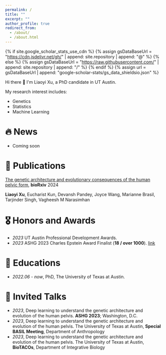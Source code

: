 ```yaml
---
permalink: /
title: ""
excerpt: ""
author_profile: true
redirect_from: 
  - /about/
  - /about.html
---
```


{% if site.google_scholar_stats_use_cdn %}
{% assign gsDataBaseUrl = "https://cdn.jsdelivr.net/gh/" | append: site.repository | append: "@" %}
{% else %}
{% assign gsDataBaseUrl = "https://raw.githubusercontent.com/" | append: site.repository | append: "/" %}
{% endif %}
{% assign url = gsDataBaseUrl | append: "google-scholar-stats/gs_data_shieldsio.json" %}

<span class='anchor' id='about-me'></span>

Hi there 👋 I'm Liaoyi Xu, a PhD candidate in UT Austin.

My research interest includes:

- Genetics
- Statistics
- Machine Learning

<!-- My research interest includes neural machine translation and computer vision. I have published more than 100 papers at the top international AI conferences with total <a href='https://scholar.google.com/citations?user=l-gQddYAAAAJ'>google scholar citations <strong><span id='total_cit'>260000+</span></strong></a> (You can also use google scholar badge <a href='https://scholar.google.com/citations?user=l-gQddYAAAAJ'><img src="https://img.shields.io/endpoint?url={{ url | url_encode }}&logo=Google%20Scholar&labelColor=f6f6f6&color=9cf&style=flat&label=citations"></a>). -->


# 🔥 News
- Coming soon

# 📝 Publications 

<!-- <div class='paper-box'><div class='paper-box-image'><div><div class="badge">CVPR 2016</div><img src='images/500x300.png' alt="sym" width="100%"></div></div>
<div class='paper-box-text' markdown="1"> -->

[The genetic architecture and evolutionary consequences of the human pelvic form](https://www.biorxiv.org/content/10.1101/2024.05.02.592256v1.full.pdf), **bioRxiv** 2024

**Liaoyi Xu**, Eucharist Kun, Devansh Pandey, Joyce Wang, Marianne Brasil, Tarjinder Singh, Vagheesh M Narasimhan

<!-- [**Project**](https://scholar.google.com/citations?view_op=view_citation&hl=zh-CN&user=DhtAFkwAAAAJ&citation_for_view=DhtAFkwAAAAJ:ALROH1vI_8AC) <strong><span class='show_paper_citations' data='DhtAFkwAAAAJ:ALROH1vI_8AC'></span></strong>
- Lorem ipsum dolor sit amet, consectetur adipiscing elit. Vivamus ornare aliquet ipsum, ac tempus justo dapibus sit amet. 
</div>
</div> -->

<!-- - [Lorem ipsum dolor sit amet, consectetur adipiscing elit. Vivamus ornare aliquet ipsum, ac tempus justo dapibus sit amet](https://github.com), A, B, C, **CVPR 2020** -->

# 🎖 Honors and Awards
- *2023* UT Austin Professional Development Awards.
- *2023* ASHG 2023 Charles Epstein Award Finalist (**18 / over 1000**). [link](https://www.ashg.org/wp-content/uploads/2023/12/ASHG-Trainee-Research-for-Excellence-Awards-2023-Recipients.pdf)

# 📖 Educations
- *2022.06 - now*, PhD, The University of Texas at Austin. 

# 💬 Invited Talks
- *2023*, Deep learning to understand the genetic architecture and evolution of the human pelvis. **ASHG 2023**; Washington, D.C.
- *2023*, Deep learning to understand the genetic architecture and evolution of the human pelvis. The University of Texas at Austin, **Special BASIL Meeting**, Department of Anthropology
- *2023*, Deep learning to understand the genetic architecture and evolution of the human pelvis. The University of Texas at Austin, **BioTACOs**, Department of Integrative Biology

<!-- # 💻 Internships
- *2019.05 - 2020.02*, [Lorem](https://github.com/), China. -->